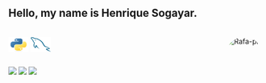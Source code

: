 ## Hello, my name is Henrique Sogayar.

<div style="display: inline_block"><br>
  <img align="center" alt="Soga-Python" height="30" width="40" src="https://raw.githubusercontent.com/devicons/devicon/master/icons/python/python-original.svg">
  <img align="center" alt="Soga-MySQL" height="30" width="40" src="https://raw.githubusercontent.com/devicons/devicon/master/icons/mysql/mysql-original.svg">
  
  <img align="right" alt="Rafa-pic" height="150" style="border-radius:50px;" src="https://media.licdn.com/dms/image/D4E03AQGndnCKEX0J9A/profile-displayphoto-shrink_200_200/0/1663899384067?e=1681344000&v=beta&t=2BF5M5FvLjqO_6Crty9LD5paY0okoxw9uYwArrx1ilE">
</div>
  
  ##
 
<div> 
  <a href="https://www.instagram.com/costelaa._" target="_blank"><img src="https://img.shields.io/badge/-Instagram-%23E4405F?style=for-the-badge&logo=instagram&logoColor=white" target="_blank"></a>
 <a href="https://discord.gg/BsRjgYD5jk" target="_blank"><img src="https://img.shields.io/badge/Discord-7289DA?style=for-the-badge&logo=discord&logoColor=white" target="_blank"></a>
  <a href="https://www.linkedin.com/in/henrique-sogayar-293bab1ba" target="_blank"><img src="https://img.shields.io/badge/-LinkedIn-%230077B5?style=for-the-badge&logo=linkedin&logoColor=white" target="_blank"></a> 
  
</div>



